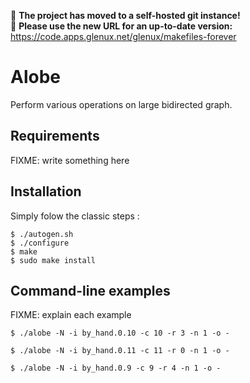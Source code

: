 :rotating_light: **The project has moved to a self-hosted git instance!**<br/>
:rotating_light: **Please use the new URL for an up-to-date version:** https://code.apps.glenux.net/glenux/makefiles-forever

# Alobe

Perform various operations on large bidirected graph.


## Requirements

FIXME: write something here


## Installation

Simply folow the classic steps :

```shell-session
$ ./autogen.sh
$ ./configure
$ make
$ sudo make install
```


## Command-line examples

FIXME: explain each example

```shell-session
$ ./alobe -N -i by_hand.0.10 -c 10 -r 3 -n 1 -o -
```

```shell-session
$ ./alobe -N -i by_hand.0.11 -c 11 -r 0 -n 1 -o -
```

```shell-session
$ ./alobe -N -i by_hand.0.9 -c 9 -r 4 -n 1 -o -
```
